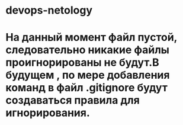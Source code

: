# devops-netology
# На данный момент файл пустой, следовательно никакие файлы проигнорированы не будут.В будущем , по мере добавления команд в файл .gitignore будут создаваться правила для игнорирования.


